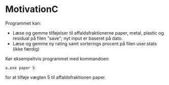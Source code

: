 # MotivationC

Programmet kan:
- Læse og gemme tilføjelser til affaldsfraktionerne paper, metal, plastic og residual på filen "save"; nyt input er baseret på dato.
- Læse og gemme ny rating samt sorterings procent på filen user.stats (ikke færdig)


Kør eksempeltvis programmet med kommandoen:

    a.exe paper 5

for at tilføje vægten 5 til affaldsfraktionen paper.


